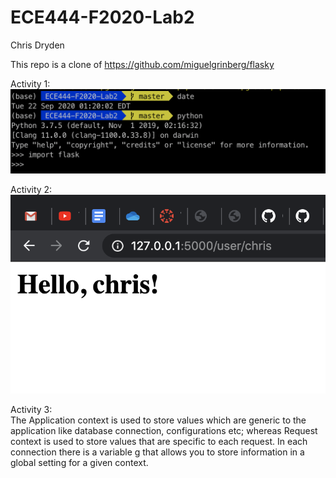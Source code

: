 # ECE444-F2020-Lab2

Chris Dryden

This repo is a clone of https://github.com/miguelgrinberg/flasky

Activity 1: ![Importing Flask](activity1.png)

Activity 2: ![Dynamic Routing example](activity2.png)

Activity 3:  
The Application context is used to store values which are generic to the application like database connection, configurations etc; whereas Request context is used to store values that are specific to each request. In each connection there is a variable g that allows you to store information in a global setting for a given context.
